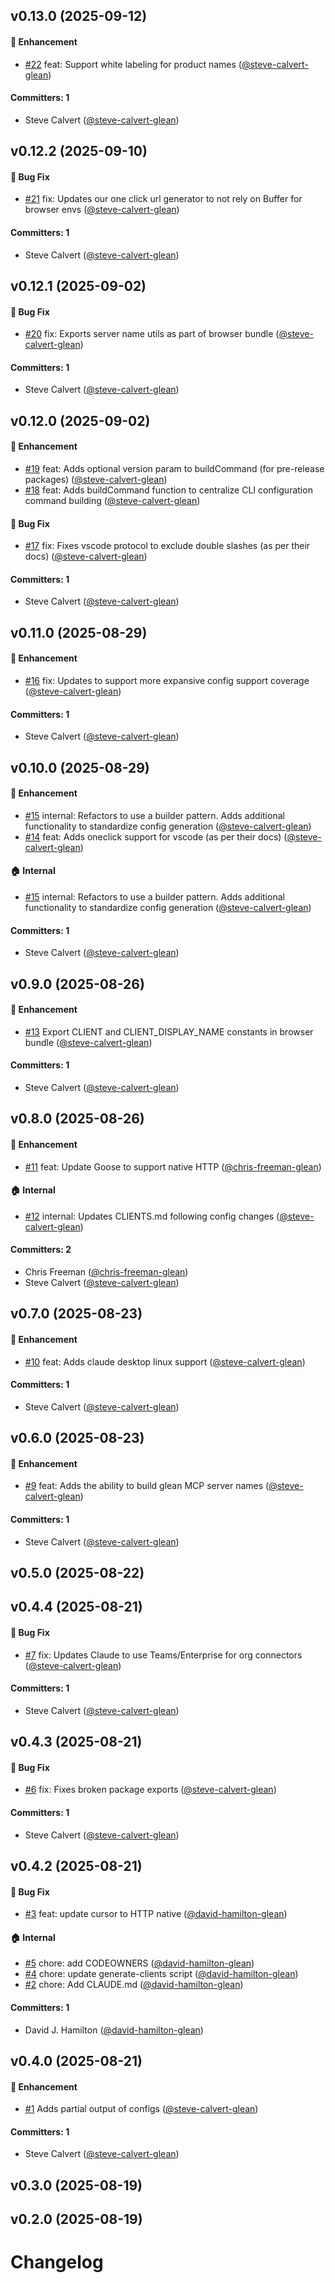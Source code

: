 













## v0.13.0 (2025-09-12)

#### :rocket: Enhancement
* [#22](https://github.com/gleanwork/mcp-config-schema/pull/22) feat: Support white labeling for product names ([@steve-calvert-glean](https://github.com/steve-calvert-glean))

#### Committers: 1
- Steve Calvert ([@steve-calvert-glean](https://github.com/steve-calvert-glean))


## v0.12.2 (2025-09-10)

#### :bug: Bug Fix
* [#21](https://github.com/gleanwork/mcp-config-schema/pull/21) fix: Updates our one click url generator to not rely on Buffer for browser envs ([@steve-calvert-glean](https://github.com/steve-calvert-glean))

#### Committers: 1
- Steve Calvert ([@steve-calvert-glean](https://github.com/steve-calvert-glean))


## v0.12.1 (2025-09-02)

#### :bug: Bug Fix
* [#20](https://github.com/gleanwork/mcp-config-schema/pull/20) fix: Exports server name utils as part of browser bundle ([@steve-calvert-glean](https://github.com/steve-calvert-glean))

#### Committers: 1
- Steve Calvert ([@steve-calvert-glean](https://github.com/steve-calvert-glean))


## v0.12.0 (2025-09-02)

#### :rocket: Enhancement
* [#19](https://github.com/gleanwork/mcp-config-schema/pull/19) feat: Adds optional version param to buildCommand (for pre-release packages) ([@steve-calvert-glean](https://github.com/steve-calvert-glean))
* [#18](https://github.com/gleanwork/mcp-config-schema/pull/18) feat: Adds buildCommand function to centralize CLI configuration command building ([@steve-calvert-glean](https://github.com/steve-calvert-glean))

#### :bug: Bug Fix
* [#17](https://github.com/gleanwork/mcp-config-schema/pull/17) fix: Fixes vscode protocol to exclude double slashes (as per their docs) ([@steve-calvert-glean](https://github.com/steve-calvert-glean))

#### Committers: 1
- Steve Calvert ([@steve-calvert-glean](https://github.com/steve-calvert-glean))


## v0.11.0 (2025-08-29)

#### :rocket: Enhancement
* [#16](https://github.com/gleanwork/mcp-config-schema/pull/16) fix: Updates to support more expansive config support coverage ([@steve-calvert-glean](https://github.com/steve-calvert-glean))

#### Committers: 1
- Steve Calvert ([@steve-calvert-glean](https://github.com/steve-calvert-glean))


## v0.10.0 (2025-08-29)

#### :rocket: Enhancement
* [#15](https://github.com/gleanwork/mcp-config-schema/pull/15) internal: Refactors to use a builder pattern. Adds additional functionality to standardize config generation ([@steve-calvert-glean](https://github.com/steve-calvert-glean))
* [#14](https://github.com/gleanwork/mcp-config-schema/pull/14) feat: Adds oneclick support for vscode (as per their docs) ([@steve-calvert-glean](https://github.com/steve-calvert-glean))

#### :house: Internal
* [#15](https://github.com/gleanwork/mcp-config-schema/pull/15) internal: Refactors to use a builder pattern. Adds additional functionality to standardize config generation ([@steve-calvert-glean](https://github.com/steve-calvert-glean))

#### Committers: 1
- Steve Calvert ([@steve-calvert-glean](https://github.com/steve-calvert-glean))


## v0.9.0 (2025-08-26)

#### :rocket: Enhancement
* [#13](https://github.com/gleanwork/mcp-config-schema/pull/13) Export CLIENT and CLIENT_DISPLAY_NAME constants in browser bundle ([@steve-calvert-glean](https://github.com/steve-calvert-glean))

#### Committers: 1
- Steve Calvert ([@steve-calvert-glean](https://github.com/steve-calvert-glean))


## v0.8.0 (2025-08-26)

#### :rocket: Enhancement
* [#11](https://github.com/gleanwork/mcp-config-schema/pull/11) feat: Update Goose to support native HTTP ([@chris-freeman-glean](https://github.com/chris-freeman-glean))

#### :house: Internal
* [#12](https://github.com/gleanwork/mcp-config-schema/pull/12) internal: Updates CLIENTS.md following config changes ([@steve-calvert-glean](https://github.com/steve-calvert-glean))

#### Committers: 2
- Chris Freeman ([@chris-freeman-glean](https://github.com/chris-freeman-glean))
- Steve Calvert ([@steve-calvert-glean](https://github.com/steve-calvert-glean))


## v0.7.0 (2025-08-23)

#### :rocket: Enhancement
* [#10](https://github.com/gleanwork/mcp-config-schema/pull/10) feat: Adds claude desktop linux support ([@steve-calvert-glean](https://github.com/steve-calvert-glean))

#### Committers: 1
- Steve Calvert ([@steve-calvert-glean](https://github.com/steve-calvert-glean))


## v0.6.0 (2025-08-23)

#### :rocket: Enhancement
* [#9](https://github.com/gleanwork/mcp-config-schema/pull/9) feat: Adds the ability to build glean MCP server names ([@steve-calvert-glean](https://github.com/steve-calvert-glean))

#### Committers: 1
- Steve Calvert ([@steve-calvert-glean](https://github.com/steve-calvert-glean))


## v0.5.0 (2025-08-22)

## v0.4.4 (2025-08-21)

#### :bug: Bug Fix
* [#7](https://github.com/gleanwork/mcp-config-schema/pull/7) fix: Updates Claude to use Teams/Enterprise for org connectors ([@steve-calvert-glean](https://github.com/steve-calvert-glean))

#### Committers: 1
- Steve Calvert ([@steve-calvert-glean](https://github.com/steve-calvert-glean))


## v0.4.3 (2025-08-21)

#### :bug: Bug Fix
* [#6](https://github.com/gleanwork/mcp-config-schema/pull/6) fix: Fixes broken package exports ([@steve-calvert-glean](https://github.com/steve-calvert-glean))

#### Committers: 1
- Steve Calvert ([@steve-calvert-glean](https://github.com/steve-calvert-glean))


## v0.4.2 (2025-08-21)

#### :bug: Bug Fix
* [#3](https://github.com/gleanwork/mcp-config-schema/pull/3) feat: update cursor to HTTP native ([@david-hamilton-glean](https://github.com/david-hamilton-glean))

#### :house: Internal
* [#5](https://github.com/gleanwork/mcp-config-schema/pull/5) chore: add CODEOWNERS ([@david-hamilton-glean](https://github.com/david-hamilton-glean))
* [#4](https://github.com/gleanwork/mcp-config-schema/pull/4) chore: update generate-clients script ([@david-hamilton-glean](https://github.com/david-hamilton-glean))
* [#2](https://github.com/gleanwork/mcp-config-schema/pull/2) chore: Add CLAUDE.md ([@david-hamilton-glean](https://github.com/david-hamilton-glean))

#### Committers: 1
- David J. Hamilton ([@david-hamilton-glean](https://github.com/david-hamilton-glean))


## v0.4.0 (2025-08-21)

#### :rocket: Enhancement
* [#1](https://github.com/gleanwork/mcp-config-schema/pull/1) Adds partial output of configs ([@steve-calvert-glean](https://github.com/steve-calvert-glean))

#### Committers: 1
- Steve Calvert ([@steve-calvert-glean](https://github.com/steve-calvert-glean))


## v0.3.0 (2025-08-19)


## v0.2.0 (2025-08-19)


# Changelog
